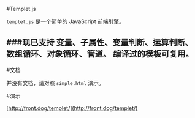 #Templet.js

`templet.js` 是一个简单的 JavaScript 前端引擎。


###现已支持
变量、子属性、变量判断、运算判断、数组循环、对象循环、管道。
编译过的模板可复用。
------------
#文档

并没有文档，请对照 `simple.html` 演示。

#演示

[http://front.dog/templet/](http://front.dog/templet/)

